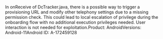 In onReceive of DcTracker.java, there is a possible way to trigger a provisioning URL and modify other telephony settings due to a missing permission check. This could lead to local escalation of privilege during the onboarding flow with no additional execution privileges needed. User interaction is not needed for exploitation.Product: AndroidVersions: Android-11Android ID: A-172459128